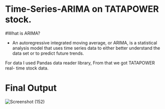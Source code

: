 # Time-Series-ARIMA on TATAPOWER stock.
#What is ARIMA?
-  An autoregressive integrated moving average, or ARIMA, is a statistical analysis model that uses time series data to either better understand the data set or to predict future trends.  



For data I used Pandas data reader library, From that we got TATAPOWER  real- time stock data.

# Final Output
![Screenshot (152)](https://user-images.githubusercontent.com/100415960/178148704-c8915941-dbb5-4a15-8dba-405d942a7d26.png)
